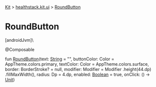 
[Kit](../../kit.html) > [healthstack.kit.ui](index.html) > [RoundButton](-round-button.html)



# RoundButton



[androidJvm]\




@Composable



fun [RoundButton](-round-button.html)(text: [String](https://kotlinlang.org/api/latest/jvm/stdlib/kotlin/-string/index.html) = &quot;&quot;, buttonColor: Color = AppTheme.colors.primary, textColor: Color = AppTheme.colors.surface, border: BorderStroke? = null, modifier: Modifier = Modifier
        .height(44.dp)
        .fillMaxWidth(), radius: Dp = 4.dp, enabled: [Boolean](https://kotlinlang.org/api/latest/jvm/stdlib/kotlin/-boolean/index.html) = true, onClick: () -&gt; [Unit](https://kotlinlang.org/api/latest/jvm/stdlib/kotlin/-unit/index.html))




